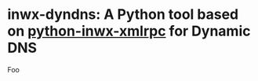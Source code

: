 # inwx-dyndns: A Python tool based on [python-inwx-xmlrpc](http://github.com/pklaus/python-inwx-xmlrpc) for Dynamic DNS

Foo
